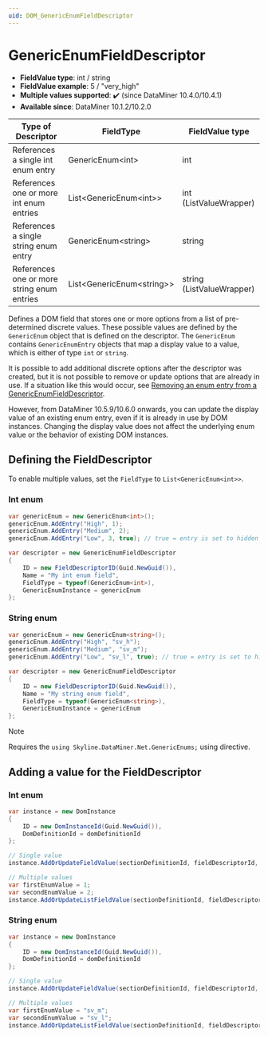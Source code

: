 ```yaml
---
uid: DOM_GenericEnumFieldDescriptor
---
```


# GenericEnumFieldDescriptor

- **FieldValue type**: int / string
- **FieldValue example**: 5 / "very_high"
- **Multiple values supported**: :heavy_check_mark: (since DataMiner 10.4.0/10.4.1)<!-- RN 37482 -->
- **Available since**: DataMiner 10.1.2/10.2.0

| Type of Descriptor | FieldType | FieldValue type |
|--------------------|-----------|-----------------|
| References a single int enum entry | GenericEnum\<int\> | int |
| References one or more int enum entries | List<GenericEnum\<int\>> | int (ListValueWrapper) |
| References a single string enum entry | GenericEnum\<string\> | string |
| References one or more string enum entries | List<GenericEnum\<string\>> | string (ListValueWrapper) |

Defines a DOM field that stores one or more options from a list of pre-determined discrete values. These possible values are defined by the `GenericEnum` object that is defined on the descriptor. The `GenericEnum` contains `GenericEnumEntry` objects that map a display value to a value, which is either of type `int` or `string`.

It is possible to add additional discrete options after the descriptor was created, but it is not possible to remove or update options that are already in use. If a situation like this would occur, see [Removing an enum entry from a GenericEnumFieldDescriptor](xref:DOM_Remove_Enum_Entry).

However, from DataMiner 10.5.9/10.6.0 onwards<!--RN 43452-->, you can update the display value of an existing enum entry, even if it is already in use by DOM instances. Changing the display value does not affect the underlying enum value or the behavior of existing DOM instances.

## Defining the FieldDescriptor

To enable multiple values, set the `FieldType` to `List<GenericEnum<int>>`.

### Int enum

```csharp
var genericEnum = new GenericEnum<int>();
genericEnum.AddEntry("High", 1);
genericEnum.AddEntry("Medium", 2);
genericEnum.AddEntry("Low", 3, true); // true = entry is set to hidden

var descriptor = new GenericEnumFieldDescriptor
{
    ID = new FieldDescriptorID(Guid.NewGuid()),
    Name = "My int enum field",
    FieldType = typeof(GenericEnum<int>),
    GenericEnumInstance = genericEnum
};
```

### String enum

```csharp
var genericEnum = new GenericEnum<string>();
genericEnum.AddEntry("High", "sv_h");
genericEnum.AddEntry("Medium", "sv_m");
genericEnum.AddEntry("Low", "sv_l", true); // true = entry is set to hidden

var descriptor = new GenericEnumFieldDescriptor
{
    ID = new FieldDescriptorID(Guid.NewGuid()),
    Name = "My string enum field",
    FieldType = typeof(GenericEnum<string>),
    GenericEnumInstance = genericEnum
};
```

> [!NOTE]
> Requires the `using Skyline.DataMiner.Net.GenericEnums;` using directive.

## Adding a value for the FieldDescriptor

### Int enum

```csharp
var instance = new DomInstance
{
    ID = new DomInstanceId(Guid.NewGuid()),
    DomDefinitionId = domDefinitionId
};

// Single value
instance.AddOrUpdateFieldValue(sectionDefinitionId, fieldDescriptorId, 2); // 2 is the value of the entry with displayValue "Medium"

// Multiple values
var firstEnumValue = 1;
var secondEnumValue = 2;
instance.AddOrUpdateListFieldValue(sectionDefinitionId, fieldDescriptorId, new List<int> { firstEnumValue, secondEnumValue });
```

### String enum

```csharp
var instance = new DomInstance
{
    ID = new DomInstanceId(Guid.NewGuid()),
    DomDefinitionId = domDefinitionId
};

// Single value
instance.AddOrUpdateFieldValue(sectionDefinitionId, fieldDescriptorId, "sv_h"); // "sv_m" is the value of entry with displayValue "High"

// Multiple values
var firstEnumValue = "sv_m";
var secondEnumValue = "sv_l";
instance.AddOrUpdateListFieldValue(sectionDefinitionId, fieldDescriptorId, new List<string> { firstEnumValue, secondEnumValue });
```
